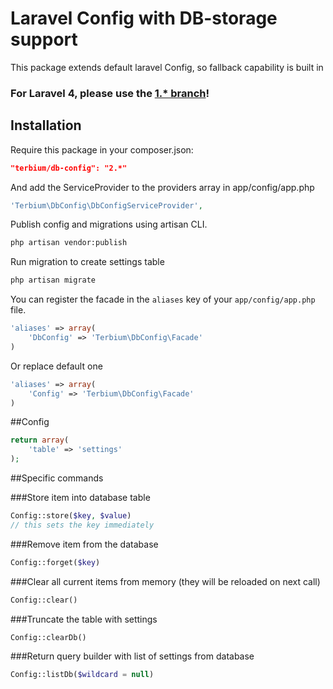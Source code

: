 # Laravel Config with DB-storage support
This package extends default laravel Config, so fallback capability is built in

### For Laravel 4, please use the [1.* branch](https://github.com/TerbiumLibs/dbConfig/tree/1.0)!

## Installation
Require this package in your composer.json:

~~~json
"terbium/db-config": "2.*"
~~~

And add the ServiceProvider to the providers array in app/config/app.php

~~~php
'Terbium\DbConfig\DbConfigServiceProvider',
~~~

Publish config and migrations using artisan CLI.

~~~bash
php artisan vendor:publish
~~~

Run migration to create settings table

~~~bash
php artisan migrate
~~~



You can register the facade in the `aliases` key of your `app/config/app.php` file.

~~~php
'aliases' => array(
    'DbConfig' => 'Terbium\DbConfig\Facade'
)
~~~

Or replace default one
~~~php
'aliases' => array(
    'Config' => 'Terbium\DbConfig\Facade'
)
~~~

##Config

~~~php
return array(
    'table' => 'settings'
);
~~~

##Specific commands

###Store item into database table

~~~php
Config::store($key, $value) 
// this sets the key immediately
~~~

###Remove item from the database

~~~php
Config::forget($key)
~~~

###Clear all current items from memory (they will be reloaded on next call)

~~~php
Config::clear()
~~~

###Truncate the table with settings

~~~php
Config::clearDb()
~~~

###Return query builder with list of settings from database

~~~php
Config::listDb($wildcard = null)
~~~
